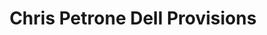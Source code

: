 ---
title: "Chris Petrone Dell Provisions"
url: /chandler/chris-petrone-dell-provisions/
shop: butcher
---